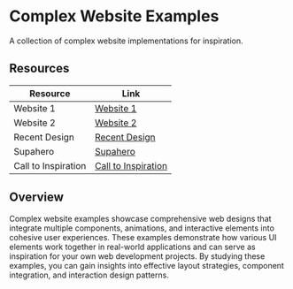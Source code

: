 # Complex Website Examples

A collection of complex website implementations for inspiration.

## Resources

| Resource | Link |
|---|---|
| Website 1 | [Website 1](https://codepen.io/veronicadev/details/YYvjzO) |
| Website 2 | [Website 2](https://codepen.io/team/webflow/pen/pvydKd) |
| Recent Design | [Recent Design](https://recent.design/) |
| Supahero | [Supahero](https://www.supahero.io/) |
| Call to Inspiration | [Call to Inspiration](https://calltoinspiration.com/) |

## Overview

Complex website examples showcase comprehensive web designs that integrate multiple components, animations, and interactive elements into cohesive user experiences. These examples demonstrate how various UI elements work together in real-world applications and can serve as inspiration for your own web development projects. By studying these examples, you can gain insights into effective layout strategies, component integration, and interaction design patterns. 
